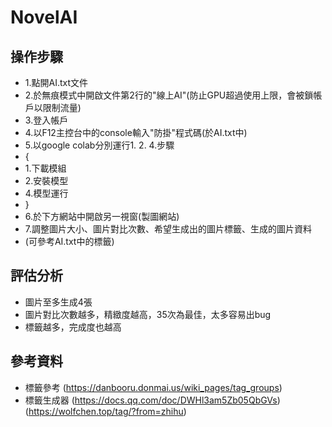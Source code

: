 # NovelAI

## 操作步驟
- 1.點開AI.txt文件
- 2.於無痕模式中開啟文件第2行的"線上AI"(防止GPU超過使用上限，會被鎖帳戶以限制流量)
- 3.登入帳戶
- 4.以F12主控台中的console輸入"防掛"程式碼(於AI.txt中)
- 5.以google colab分別運行1. 2. 4.步驟
-   {
-   1.下載模組
-   2.安裝模型
-   4.模型運行
-   }
- 6.於下方網站中開啟另一視窗(製圖網站)
- 7.調整圖片大小、圖片對比次數、希望生成出的圖片標籤、生成的圖片資料
- (可參考AI.txt中的標籤)

## 評估分析
- 圖片至多生成4張
- 圖片對比次數越多，精緻度越高，35次為最佳，太多容易出bug
- 標籤越多，完成度也越高

## 參考資料
- 標籤參考 (https://danbooru.donmai.us/wiki_pages/tag_groups)
- 標籤生成器 (https://docs.qq.com/doc/DWHl3am5Zb05QbGVs) (https://wolfchen.top/tag/?from=zhihu)
